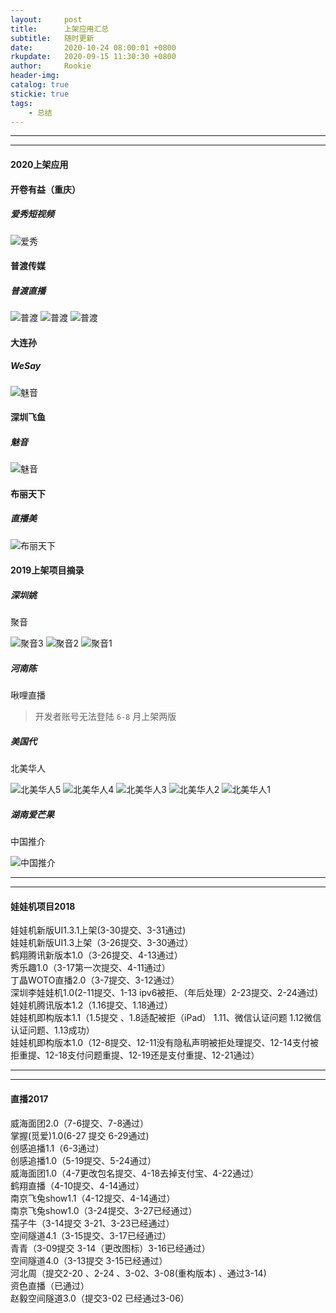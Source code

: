 ```yaml
---
layout:     post
title:      上架应用汇总
subtitle:   随时更新
date:       2020-10-24 08:00:01 +0800
rkupdate:   2020-09-15 11:30:30 +0800
author:     Rookie
header-img: 
catalog: true
stickie: true
tags:
    - 总结
---
```


---
---

#### 2020上架应用


#### 开卷有益（重庆）

##### 爱秀短视频
![爱秀](/img/0appstore/axdsp1.png)

#### 普渡传媒

##### 普渡直播
![普渡](/img/0appstore/pd3.png)
![普渡](/img/0appstore/pd2.png)
![普渡](/img/0appstore/pd1.png)

#### 大连孙

##### WeSay

![魅音](/img/0appstore/dls.png)

#### 深圳飞鱼

##### 魅音

![魅音](/img/0appstore/my.jpg)


#### 布丽天下

##### 直播美

![布丽天下](/img/0appstore/bltx.png)


#### 2019上架项目摘录

##### 深圳姚

聚音

![聚音3](/img/0appstore/jy3.png)
![聚音2](/img/0appstore/jy2.png)
![聚音1](/img/0appstore/jy1.png)

##### 河南陈

啾哩直播  

>开发者账号无法登陆 `6-8` 月上架两版

##### 美国代

北美华人

![北美华人5](/img/0appstore/bmhr5.png)
![北美华人4](/img/0appstore/bmhr4.png)
![北美华人3](/img/0appstore/bmhr3.png)
![北美华人2](/img/0appstore/bmhr2.png)
![北美华人1](/img/0appstore/bmhr1.png)

##### 湖南爱芒果

中国推介  

![中国推介](/img/0appstore/zgtj.png)

---
---
#### 娃娃机项目2018

娃娃机新版UI1.3.1上架(3-30提交、3-31通过)  
娃娃机新版UI1.3上架（3-26提交、3-30通过）  
鹤翔腾讯新版本1.0（3-26提交、4-13通过）  
秀乐趣1.0（3-17第一次提交、4-11通过）  
丁晶WOTO直播2.0（3-7提交、3-12通过）  
深圳李娃娃机1.0(2-11提交、1-13 ipv6被拒、（年后处理）2-23提交、2-24通过)  
娃娃机腾讯版本1.2（1.16提交、1.18通过）  
娃娃机即构版本1.1（1.5提交 、1.8适配被拒（iPad） 1.11、微信认证问题  1.12微信认证问题、1.13成功）  
娃娃机即构版本1.0（12-8提交、12-11没有隐私声明被拒处理提交、12-14支付被拒重提、12-18支付问题重提、12-19还是支付重提、12-21通过）  

---
---
#### 直播2017
威海面团2.0（7-6提交、7-8通过）  
掌握(觅爱)1.0(6-27 提交  6-29通过)  
创感追播1.1（6-3通过）  
创感追播1.0（5-19提交、5-24通过）  
威海面团1.0（4-7更改包名提交、4-18去掉支付宝、4-22通过）  
鹤翔直播（4-10提交、4-14通过）  
南京飞兔show1.1（4-12提交、4-14通过）  
南京飞兔show1.0（3-24提交、3-27已经通过）  
孺子牛（3-14提交  3-21、3-23已经通过）  
空间隧道4.1（3-15提交、3-17已经通过）  
青青（3-09提交 3-14（更改图标）3-16已经通过）  
空间隧道4.0（3-13提交 3-15已经通过）  
河北周（提交2-20 、2-24 、3-02、3-08(重构版本) 、通过3-14)  
资色直播（已通过）  
赵毅空间隧道3.0（提交3-02   已经通过3-06）  












